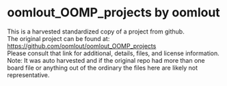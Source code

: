 
# oomlout_OOMP_projects by oomlout  
This is a harvested standardized copy of a project from github.  
The original project can be found at:  
https://github.com/oomlout/oomlout_OOMP_projects  
Please consult that link for additional, details, files, and license information.  
Note: It was auto harvested and if the original repo had more than one board file or anything out of the ordinary the files here are likely not representative.  
    